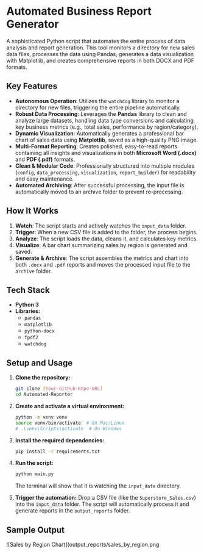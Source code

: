 # Automated Business Report Generator

A sophisticated Python script that automates the entire process of data analysis and report generation. This tool monitors a directory for new sales data files, processes the data using Pandas, generates a data visualization with Matplotlib, and creates comprehensive reports in both DOCX and PDF formats.

## Key Features

-   **Autonomous Operation**: Utilizes the `watchdog` library to monitor a directory for new files, triggering the entire pipeline automatically.
-   **Robust Data Processing**: Leverages the **Pandas** library to clean and analyze large datasets, handling data type conversions and calculating key business metrics (e.g., total sales, performance by region/category).
-   **Dynamic Visualization**: Automatically generates a professional bar chart of sales data using **Matplotlib**, saved as a high-quality PNG image.
-   **Multi-Format Reporting**: Creates polished, easy-to-read reports containing all insights and visualizations in both **Microsoft Word (.docx)** and **PDF (.pdf)** formats.
-   **Clean & Modular Code**: Professionally structured into multiple modules (`config`, `data_processing`, `visualization`, `report_builder`) for readability and easy maintenance.
-   **Automated Archiving**: After successful processing, the input file is automatically moved to an archive folder to prevent re-processing.

## How It Works

1.  **Watch**: The script starts and actively watches the `input_data` folder.
2.  **Trigger**: When a new CSV file is added to the folder, the process begins.
3.  **Analyze**: The script loads the data, cleans it, and calculates key metrics.
4.  **Visualize**: A bar chart summarizing sales by region is generated and saved.
5.  **Generate & Archive**: The script assembles the metrics and chart into both `.docx` and `.pdf` reports and moves the processed input file to the `archive` folder.

## Tech Stack

-   **Python 3**
-   **Libraries:**
    -   `pandas`
    -   `matplotlib`
    -   `python-docx`
    -   `fpdf2`
    -   `watchdog`

## Setup and Usage

1.  **Clone the repository:**
    ```bash
    git clone [Your-GitHub-Repo-URL]
    cd Automated-Reporter
    ```

2.  **Create and activate a virtual environment:**
    ```bash
    python -m venv venv
    source venv/bin/activate  # On Mac/Linux
    # .\venv\Scripts\activate  # On Windows
    ```

3.  **Install the required dependencies:**
    ```bash
    pip install -r requirements.txt
    ```

4.  **Run the script:**
    ```bash
    python main.py
    ```
    The terminal will show that it is watching the `input_data` directory.

5.  **Trigger the automation:**
    Drop a CSV file (like the `Superstore_Sales.csv`) into the `input_data` folder. The script will automatically process it and generate reports in the `output_reports` folder.

## Sample Output

![Sales by Region Chart](output_reports/sales_by_region.png
